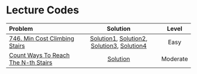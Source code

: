 # Lecture Codes

|  **Problem**  |  **Solution**  |  **Level**  |
|:--------------|:--------------:|:-----------:|
|  [746. Min Cost Climbing Stairs](https://leetcode.com/problems/min-cost-climbing-stairs/description/)  |  [Solution1](), [Solution2](), [Solution3](), [Solution4]()  |  Easy  |
|  [Count Ways To Reach The N-th Stairs](https://www.naukri.com/code360/problems/count-ways-to-reach-nth-stairs_798650)  |  [Solution]()  |  Moderate  |